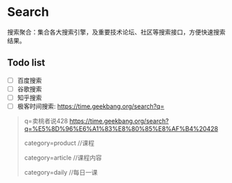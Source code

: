 # Search
搜索聚合：集合各大搜索引擎，及重要技术论坛、社区等搜索接口，方便快速搜索结果。

## Todo list

- [ ] 百度搜索
- [ ] 谷歌搜索
- [ ] 知乎搜索
- [ ] 极客时间搜索: https://time.geekbang.org/search?q=

> q=卖桃者说428
https://time.geekbang.org/search?q=%E5%8D%96%E6%A1%83%E8%80%85%E8%AF%B4%20428
> 
> category=product //课程
> 
> category=article //课程内容
> 
> category=daily   //每日一课
